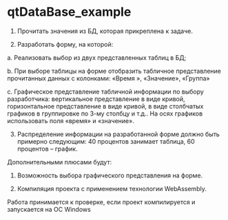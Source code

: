 # qtDataBase_example


1. Прочитать значения из БД, которая прикреплена к задаче.

2. Разработать форму, на которой:

a. Реализовать выбор из двух представленных таблиц в БД;

b. При выборе таблицы на форме отобразить табличное представление прочитанных данных с колонками: «Время <dd-MM-yyyy hh:mm:ss>», «Значение», «Группа»

c. Графическое представление табличной информации по выбору разработчика: вертикальное представление в виде кривой, горизонтальное представление в виде кривой, в виде столбчатых графиков в группировке по 3-му столбцу и т.д.. На осях графиков использовать поля «время» и «значение».

3. Распределение информации на разработанной форме должно быть примерно следующим: 40 процентов занимает таблица, 60 процентов – график.

Дополнительными плюсами будут:

1. Возможность выбора графического представления на форме.

2. Компиляция проекта с применением технологии WebAssembly.

Работа принимается к проверке, если проект компилируется и запускается на ОС Windows
